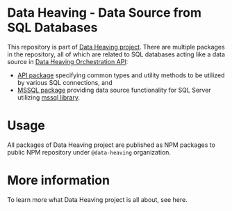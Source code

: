 # Data Heaving - Data Source from SQL Databases
This repository is part of [Data Heaving project](https://github.com/DataHeaving).
There are multiple packages in the repository, all of which are related to SQL databases acting like a data source in [Data Heaving Orchestration API](https://github.com/DataHeaving/orchestration/pipelines):
- [API package](api) specifying common types and utility methods to be utilized by various SQL connections, and
- [MSSQL package](mssql) providing data source functionality for SQL Server utilizing [mssql library](https://github.com/tediousjs/node-mssql).

# Usage
All packages of Data Heaving project are published as NPM packages to public NPM repository under `@data-heaving` organization.

# More information
To learn more what Data Heaving project is all about, see here.